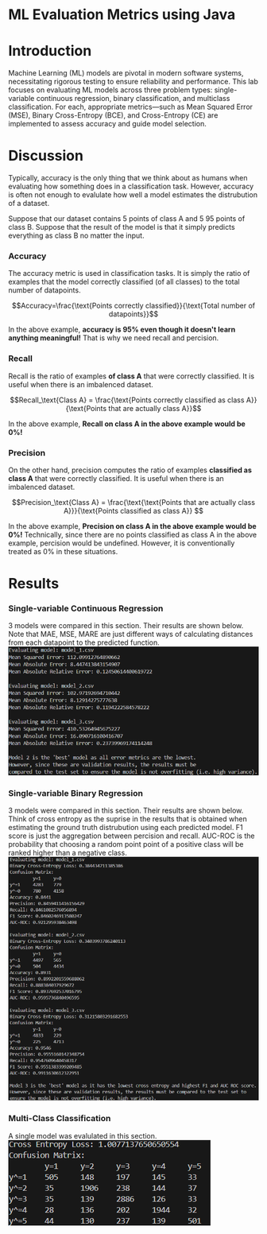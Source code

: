# ML Evaluation Metrics using Java
# Introduction
Machine Learning (ML) models are pivotal in modern software systems, necessitating rigorous testing to ensure reliability and performance. This lab focuses on evaluating ML models across three problem types: single-variable continuous regression, binary classification, and multiclass classification. For each, appropriate metrics—such as Mean Squared Error (MSE), Binary Cross-Entropy (BCE), and Cross-Entropy (CE) are implemented to assess accuracy and guide model selection.

# Discussion
Typically, accuracy is the only thing that we think about as humans when evaluating how something does in a classification task.  However, accuracy is often not enough to evalulate how well a model estimates the distrubution of a dataset.  

Suppose that our dataset contains 5 points of class A and 5 95 points of class B.  Suppose that the result of the model is that it simply predicts everything as class B no matter the input.

### Accuracy
The accuracy metric is used in classification tasks.  It is simply the ratio of examples that the model correctly classified (of all classes) to the total number of datapoints.

$$Accuracy=\frac{\text{Points correctly classified}}{\text{Total number of datapoints}}$$

In the above example, **accuracy is 95% even though it doesn't learn anything meaningful!**  That is why we need recall and percision.

### Recall
Recall is the ratio of examples **of class A** that were correctly classified. It is useful when there is an imbalenced dataset.

$$Recall_\text{Class A} = \frac{\text{Points correctly classified as class A}}{\text{Points that are actually class A}}$$

In the above example, **Recall on class A in the above  example would be 0%!**

### Precision
On the other hand, precision computes the ratio of examples **classified as class A** that were correctly classified.  It is useful when there is an imbalenced dataset.

$$Precision_\text{Class A} = \frac{\text{\text{Points that are actually class A}}}{\text{Points classified as class A}} $$

In the above example, 
**Precision on class A in the above example would be 0%!**  Technically, since there are no points classified as class A in the above example, percision would be undefined.  However, it is conventionally treated as 0% in these situations.

# Results
### Single-variable Continuous Regression
3 models were compared in this section.  Their results are shown below.  Note that MAE, MSE, MARE are just different ways of calculating distances from each datapoint to the predicted function. \
![Single-variable Continuous Regression Results](images/t1.png)

### Single-variable Binary Regression
3 models were compared in this section.  Their results are shown below. Think of cross entropy as the suprise in the results that is obtained when estimating the ground truth distrubution using each predicted model. F1 score is just the aggregation between percision and recall.  AUC-ROC is the probability that choosing a random point point of a positive class will be ranked higher than a negative class. \
![Single-variable Binary Regression Results](images/t2.png)

### Multi-Class Classification
A single model was evalulated in this section.\
![Multiclass Classification Results](images/t3.png)